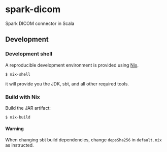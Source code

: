 # spark-dicom

Spark DICOM connector in Scala

## Development

### Development shell

A reproducible development environment is provided using [Nix](https://nixos.org/learn.html).

```
$ nix-shell
```

it will provide you the JDK, sbt, and all other required tools.

### Build with Nix

Build the JAR artifact:

```
$ nix-build
```

#### Warning

When changing sbt build dependencies, change `depsSha256` in `default.nix` as instructed.
